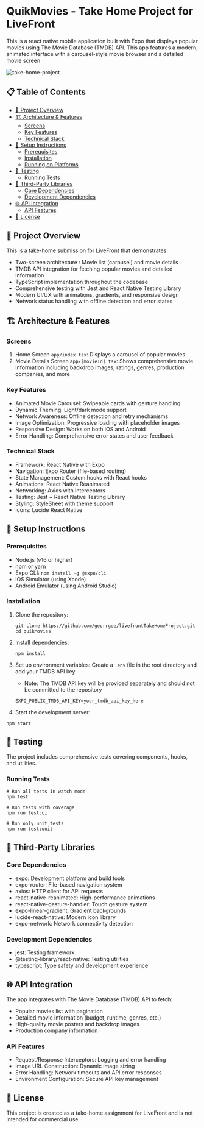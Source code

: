 # QuikMovies - Take Home Project for LiveFront

This is a react native mobile application built with Expo that displays popular movies using The Movie Database (TMDB) API. This app features a modern, animated interface with a carousel-style movie browser and a detailed movie screen

![take-home-project](https://github.com/user-attachments/assets/30036504-f01e-4cda-9c3b-56a56d110c3a)

## 📋 Table of Contents
- [🎯 Project Overview](#-project-overview)
- [🏗️ Architecture & Features](#️-architecture--features)
  - [Screens](#screens)
  - [Key Features](#key-features)
  - [Technical Stack](#technical-stack)
- [🚀 Setup Instructions](#-setup-instructions)
  - [Prerequisites](#prerequisites)
  - [Installation](#installation)
  - [Running on Platforms](#running-on-platforms)
- [🧪 Testing](#-testing)
  - [Running Tests](#running-tests)
- [🔧 Third-Party Libraries](#-third-party-libraries)
  - [Core Dependencies](#core-dependencies)
  - [Development Dependencies](#development-dependencies)
- [🌐 API Integration](#-api-integration)
  - [API Features](#api-features)
- [📄 License](#-license)

## 🎯 Project Overview
This is a take-home submission for LiveFront that demonstrates:
- Two-screen architecture : Movie list (carousel) and movie details
- TMDB API integration for fetching popular movies and detailed information
- TypeScript implementation throughout the codebase
- Comprehensive testing with Jest and React Native Testing Library
- Modern UI/UX with animations, gradients, and responsive design
- Network status handling with offline detection and error states

## 🏗️ Architecture & Features
### Screens
1. Home Screen ```app/index.tsx```: Displays a carousel of popular movies
2. Movie Details Screen ```app/[movieId].tsx```: Shows comprehensive movie information including backdrop images, ratings, genres, production companies, and more
### Key Features
- Animated Movie Carousel: Swipeable cards with gesture handling
- Dynamic Theming: Light/dark mode support
- Network Awareness: Offline detection and retry mechanisms
- Image Optimization: Progressive loading with placeholder images
- Responsive Design: Works on both iOS and Android
- Error Handling: Comprehensive error states and user feedback

### Technical Stack
- Framework: React Native with Expo
- Navigation: Expo Router (file-based routing)
- State Management: Custom hooks with React hooks
- Animations: React Native Reanimated
- Networking: Axios with interceptors
- Testing: Jest + React Native Testing Library
- Styling: StyleSheet with theme support
- Icons: Lucide React Native

## 🚀 Setup Instructions
### Prerequisites
- Node.js (v16 or higher)
- npm or yarn
- Expo CLI: ```npm install -g @expo/cli```
- iOS Simulator (using Xcode)
- Android Emulator (using Android Studio)

### Installation
1. Clone the repository:
   ```
   git clone https://github.com/georrgee/livefrontTakeHomeProject.git
   cd quikMovies
   ```
2. Install dependencies:
   
   ```
   npm install
   ```
3. Set up environment variables: Create a ```.env``` file in the root directory and add your TMDB API key
   - Note: The TMDB API key will be provided separately and should not be committed to the repository
   ```
   EXPO_PUBLIC_TMDB_API_KEY=your_tmdb_api_key_here
   ```

4. Start the development server:
```
npm start
```
## 🧪 Testing
The project includes comprehensive tests covering components, hooks, and utilities.

### Running Tests
```
# Run all tests in watch mode
npm test

# Run tests with coverage
npm run test:ci

# Run only unit tests
npm run test:unit
```

## 🔧 Third-Party Libraries
### Core Dependencies
- expo: Development platform and build tools
- expo-router: File-based navigation system
- axios: HTTP client for API requests
- react-native-reanimated: High-performance animations
- react-native-gesture-handler: Touch gesture system
- expo-linear-gradient: Gradient backgrounds
- lucide-react-native: Modern icon library
- expo-network: Network connectivity detection
### Development Dependencies
- jest: Testing framework
- @testing-library/react-native: Testing utilities
- typescript: Type safety and development experience
## 🌐 API Integration
The app integrates with The Movie Database (TMDB) API to fetch:

- Popular movies list with pagination
- Detailed movie information (budget, runtime, genres, etc.)
- High-quality movie posters and backdrop images
- Production company information
### API Features
- Request/Response Interceptors: Logging and error handling
- Image URL Construction: Dynamic image sizing
- Error Handling: Network timeouts and API error responses
- Environment Configuration: Secure API key management

## 📄 License
This project is created as a take-home assignment for LiveFront and is not intended for commercial use
